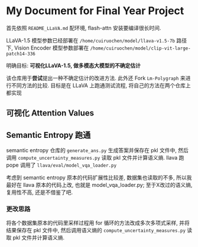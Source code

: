 # My Document for Final Year Project

首先依照 `README_LLaVA.md` 配环境, flash-attn 安装要编译很长时间.

LLaVA-1.5 模型参数已经部署在 `/home/cuiruochen/model/llava-v1.5-7b` 路径下, Vision Encoder 模型参数部署在 `/home/cuiruochen/model/clip-vit-large-patch14-336`

明确目标: **可视化LLaVA-1.5, 做多模态大模型的不确定估计**

该仓库用于**尝试**提出一种不确定估计的改进方法. 此外还 Fork  `Lm-Polygraph` 来进行不同方法的比较. 目标是在 LLaVA 上跑通测试流程, 将自己的方法在两个仓库上都实现

## 可视化 Attention Values

## Semantic Entropy 跑通

semantic entropy 仓库的 `generate_ans.py` 生成答案并保存在 pkl 文件中, 然后调用 `compute_uncertainty_measures.py` 读取 pkl 文件并计算语义熵. llava 跑 pope 调用了 `llava/eval/model_vqa_loader.py`

考虑到 semantic entropy 原本的代码扩展性比较差, 数据集也读取的不多, 所以我最好在 llava 原本的代码上改, 也就是 model_vqa_loader.py; 至于X改过的语义熵, 复用性不高, 还是不借鉴了吧.

### 更改思路

将各个数据集原本的代码里采样过程用 for 循环的方法改成多次多项式采样, 并将结果保存在 pkl 文件中, 然后调用语义熵的 `compute_uncertainty_measures.py` 读取 pkl 文件并计算语义熵.


